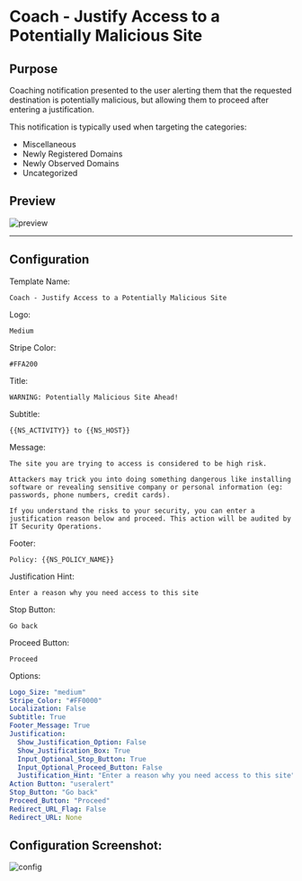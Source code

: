 # Coach - Justify Access to a Potentially Malicious Site
## Purpose
Coaching notification presented to the user alerting them that the requested destination is potentially malicious, but allowing them to proceed after entering a justification.

This notification is typically used when targeting the categories:
* Miscellaneous
* Newly Registered Domains
* Newly Observed Domains
* Uncategorized


## Preview
![preview](https://i.imgur.com/27pQCg1.png)

---

## Configuration
Template Name:
```
Coach - Justify Access to a Potentially Malicious Site
```

Logo:
```
Medium
```

Stripe Color:
```
#FFA200
```

Title:
```
WARNING: Potentially Malicious Site Ahead!
```

Subtitle:
```
{{NS_ACTIVITY}} to {{NS_HOST}}
```

Message:
```
The site you are trying to access is considered to be high risk.

Attackers may trick you into doing something dangerous like installing software or revealing sensitive company or personal information (eg: passwords, phone numbers, credit cards).

If you understand the risks to your security, you can enter a justification reason below and proceed. This action will be audited by IT Security Operations.
```

Footer:
```
Policy: {{NS_POLICY_NAME}}
```

Justification Hint:
```
Enter a reason why you need access to this site
```

Stop Button:
```
Go back
```

Proceed Button:
```
Proceed
```

Options:
```yaml
Logo_Size: "medium"
Stripe_Color: "#FF0000"
Localization: False
Subtitle: True
Footer_Message: True
Justification:
  Show_Justification_Option: False
  Show_Justification_Box: True
  Input_Optional_Stop_Button: True
  Input_Optional_Proceed_Button: False
  Justification_Hint: "Enter a reason why you need access to this site"
Action Button: "useralert"
Stop_Button: "Go back"
Proceed_Button: "Proceed"
Redirect_URL_Flag: False
Redirect_URL: None
```

## Configuration Screenshot:
![config](https://i.imgur.com/8e1XTDX.png)
